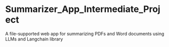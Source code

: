# Summarizer_App_Intermediate_Project
A file-supported web app for summarizing PDFs and Word documents using LLMs and Langchain library 
